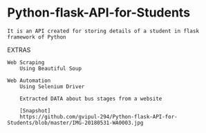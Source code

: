 # Python-flask-API-for-Students
    It is an API created for storing details of a student in flask framework of Python

EXTRAS
    
    Web Scraping
        Using Beautiful Soup
        
    Web Automation
        Using Selenium Driver
        
        Extracted DATA about bus stages from a website
        
        [Snapshot]
        https://github.com/gvipul-294/Python-flask-API-for-Students/blob/master/IMG-20180531-WA0003.jpg
        

